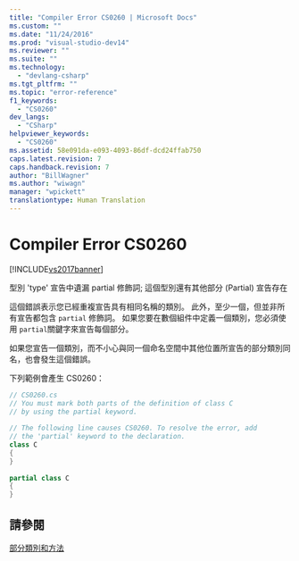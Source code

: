```yaml
---
title: "Compiler Error CS0260 | Microsoft Docs"
ms.custom: ""
ms.date: "11/24/2016"
ms.prod: "visual-studio-dev14"
ms.reviewer: ""
ms.suite: ""
ms.technology: 
  - "devlang-csharp"
ms.tgt_pltfrm: ""
ms.topic: "error-reference"
f1_keywords: 
  - "CS0260"
dev_langs: 
  - "CSharp"
helpviewer_keywords: 
  - "CS0260"
ms.assetid: 58e091da-e093-4093-86df-dcd24ffab750
caps.latest.revision: 7
caps.handback.revision: 7
author: "BillWagner"
ms.author: "wiwagn"
manager: "wpickett"
translationtype: Human Translation
---
```

# Compiler Error CS0260
[!INCLUDE[vs2017banner](../../../csharp/includes/vs2017banner.md)]

型別 'type' 宣告中遺漏 partial 修飾詞; 這個型別還有其他部分 \(Partial\) 宣告存在  
  
 這個錯誤表示您已經重複宣告具有相同名稱的類別。  此外，至少一個，但並非所有宣告都包含 `partial` 修飾詞。  如果您要在數個組件中定義一個類別，您必須使用 `partial`關鍵字來宣告每個部分。  
  
 如果您宣告一個類別，而不小心與同一個命名空間中其他位置所宣告的部分類別同名，也會發生這個錯誤。  
  
 下列範例會產生 CS0260：  
  
```c#  
// CS0260.cs  
// You must mark both parts of the definition of class C   
// by using the partial keyword.  
  
// The following line causes CS0260. To resolve the error, add  
// the 'partial' keyword to the declaration.  
class C    
{  
}  
  
partial class C  
{  
}  
```  
  
## 請參閱  
 [部分類別和方法](../../../csharp/programming-guide/classes-and-structs/partial-classes-and-methods.md)